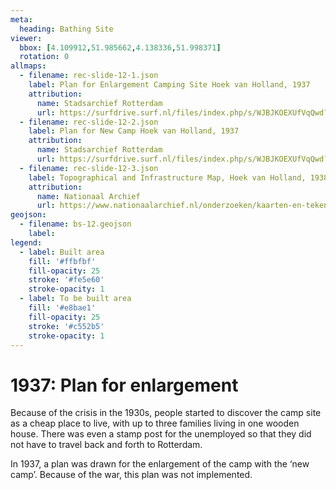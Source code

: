 ```yaml
---
meta:
  heading: Bathing Site
viewer:
  bbox: [4.109912,51.985662,4.138336,51.998371]
  rotation: 0
allmaps:
  - filename: rec-slide-12-1.json
    label: Plan for Enlargement Camping Site Hoek van Holland, 1937
    attribution:
      name: Stadsarchief Rotterdam
      url: https://surfdrive.surf.nl/files/index.php/s/WJBJKOEXUfVqQwd?path=%2Fstadsarchief-rotterdam%2Fport_b5c#/files_mediaviewer/B5C_7501_1.jpg
  - filename: rec-slide-12-2.json
    label: Plan for New Camp Hoek van Holland, 1937
    attribution:
      name: Stadsarchief Rotterdam
      url: https://surfdrive.surf.nl/files/index.php/s/WJBJKOEXUfVqQwd?path=%2Fstadsarchief-rotterdam%2Fport_b5c#/files_mediaviewer/B5C_7501_2.jpg
  - filename: rec-slide-12-3.json
    label: Topographical and Infrastructure Map, Hoek van Holland, 1938
    attribution:
      name: Nationaal Archief
      url: https://www.nationaalarchief.nl/onderzoeken/kaarten-en-tekeningen/topografie-en-infrastructuur
geojson:
  - filename: bs-12.geojson
    label:
legend:
  - label: Built area
    fill: '#ffbfbf'
    fill-opacity: 25
    stroke: '#fe5e60'
    stroke-opacity: 1
  - label: To be built area
    fill: '#e8bae1'
    fill-opacity: 25
    stroke: '#c552b5'
    stroke-opacity: 1 
---
```


# 1937: Plan for enlargement

Because of the crisis in the 1930s, people started to discover the camp site as a cheap place to live, with up to three families living in one wooden house. There was even a stamp post for the unemployed so that they did not have to travel back and forth to Rotterdam.

In 1937, a plan was drawn for the enlargement of the camp with the ‘new camp’. Because of the war, this plan was not implemented.  